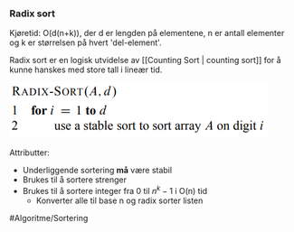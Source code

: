 ### Radix sort
Kjøretid: O(d(n+k)), der d er lengden på elementene, n er antall elementer og k er størrelsen på hvert 'del-element'.

Radix sort er en logisk utvidelse av [[Counting Sort | counting sort]] for å kunne hanskes med store tall i lineær tid.

![Radix sort](bilder/radixsort.PNG)

Attributter:
- Underliggende sortering **må** være stabil
- Brukes til å sortere strenger
- Brukes til å sortere integer fra 0 til $n^k-1$ i O(n) tid
	- Konverter alle til base n og radix sorter listen


#Algoritme/Sortering 
